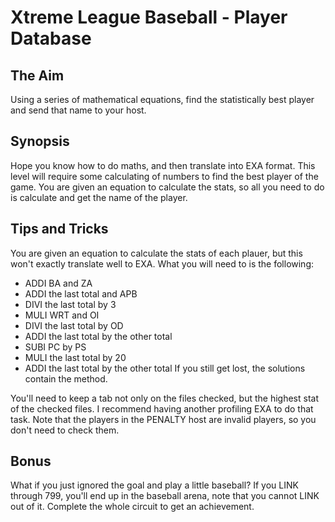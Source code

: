 # Xtreme League Baseball - Player Database

## The Aim
Using a series of mathematical equations, find the statistically best player and send that name to your host.

## Synopsis
Hope you know how to do maths, and then translate into EXA format. This level will require some calculating of numbers to find the best player of the game. You are given an equation to calculate the stats, so all you need to do is calculate and get the name of the player.

## Tips and Tricks
You are given an equation to calculate the stats of each plauer, but this won't exactly translate well to EXA. What you will need to is the following:
- ADDI BA and ZA
- ADDI the last total and APB
- DIVI the last total by 3
- MULI WRT and OI
- DIVI the last total by OD
- ADDI the last total by the other total
- SUBI PC by PS
- MULI the last total by 20
- ADDI the last total by the other total
If you still get lost, the solutions contain the method.

You'll need to keep a tab not only on the files checked, but the highest stat of the checked files. I recommend having another profiling EXA to do that task. Note that the players in the PENALTY host are invalid players, so you don't need to check them.

## Bonus
What if you just ignored the goal and play a little baseball? If you LINK through 799, you'll end up in the baseball arena, note that you cannot LINK out of it. Complete the whole circuit to get an achievement.